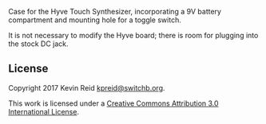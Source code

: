 Case for the Hyve Touch Synthesizer, incorporating a 9V battery compartment and mounting hole for a toggle switch.

It is not necessary to modify the Hyve board; there is room for plugging into the stock DC jack.

## License

Copyright 2017 Kevin Reid <kpreid@switchb.org>.

This work is licensed under a <a rel="license" href="https://creativecommons.org/licenses/by/3.0/">Creative Commons Attribution 3.0 International License</a>.
